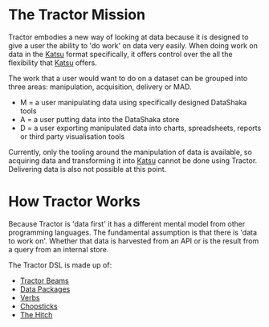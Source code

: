 # The Tractor Mission

Tractor embodies a new way of looking at data because it is designed to give a user the ability to 'do work' on data very easily. When doing work on data in the [Katsu](../glossary.md#katsu) format specifically, it offers control over the all the flexibility that [Katsu](../glossary.md#katsu) offers.

The work that a user would want to do on a dataset can be grouped into three areas: manipulation, acquisition, delivery or MAD.

- M = a user manipulating data using specifically designed DataShaka tools
- A = a user putting data into the DataShaka store
- D = a user exporting manipulated data into charts, spreadsheets, reports or third party visualisation tools

Currently, only the tooling around the manipulation of data is available, so acquiring data and transforming it into [Katsu](../glossary.md#katsu) cannot be done using Tractor. Delivering data is also not possible at this point.

# How Tractor Works

Because Tractor is 'data first' it has a different mental model from other programming languages. The fundamental assumption is that there is 'data to work on'. Whether that data is harvested from an API or is the result from a query from an internal store.

The Tractor DSL is made up of: 
- [Tractor Beams](tractorbeams.md)
- [Data Packages](datapackages.md)
- [Verbs](verbs/readme.md)
- [Chopsticks](chopsticks.md)
- [The Hitch](hitch.md)
